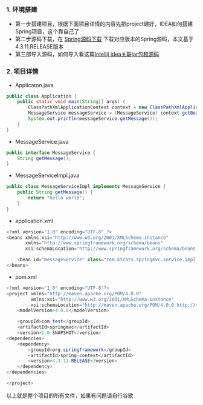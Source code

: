 ### 1. 环境搭建

* 第一步搭建项目，根据下面项目详情的内容先把project建好，IDEA如何搭建Spring项目，这个靠自己了
* 第二步源码下载，在 [Spring源码下载](https://repo.spring.io/release/org/springframework/spring/ ) 下载对应版本的Spring源码，本文基于4.3.11.RELEASE版本
* 第三部导入源码，如何导入看这篇[Intellij idea关联jar包和源码]( https://blog.csdn.net/wangbin_eamil/article/details/80267124 )

### 2. 项目详情

* Applicaton.java

```java
public class Application {
    public static void main(String[] args) {
        ClassPathXmlApplicationContext context = new ClassPathXmlApplicationContext("classpath:application.xml");
        MessageService messageService = (MessageService) context.getBean("messageService");
        System.out.println(messageService.getMessage());
    }
}
```

* MessageService.java

```java
public interface MessageService {
    String getMessage();
}
```

* MessageServiceImpl.java

```java
public class MessageServiceImpl implements MessageService {
    public String getMessage() {
        return "hello world";
    }
}
```

* application.xml

```java
<?xml version="1.0" encoding="UTF-8" ?>
<beans xmlns:xsi="http://www.w3.org/2001/XMLSchema-instance"
       xmlns="http://www.springframework.org/schema/beans"
       xsi:schemaLocation="http://www.springframework.org/schema/beans http://www.springframework.org/schema/beans/spring-beans.xsd" default-autowire="byName">

    <bean id="messageService" class="com.ktcatv.springmvc.service.impl.MessageServiceImpl"/>
</beans>
```

* pom.xml

```java
<?xml version="1.0" encoding="UTF-8"?>
<project xmlns="http://maven.apache.org/POM/4.0.0"
         xmlns:xsi="http://www.w3.org/2001/XMLSchema-instance"
         xsi:schemaLocation="http://maven.apache.org/POM/4.0.0 http://maven.apache.org/xsd/maven-4.0.0.xsd">
    <modelVersion>4.0.0</modelVersion>

    <groupId>com.test</groupId>
    <artifactId>springmvc</artifactId>
    <version>1.0-SNAPSHOT</version>
<dependencies>
    <dependency>
        <groupId>org.springframework</groupId>
        <artifactId>spring-context</artifactId>
        <version>4.3.11.RELEASE</version>
    </dependency>
</dependencies>

</project>
```

以上就是整个项目的所有文件，如果有问题请自行谷歌

